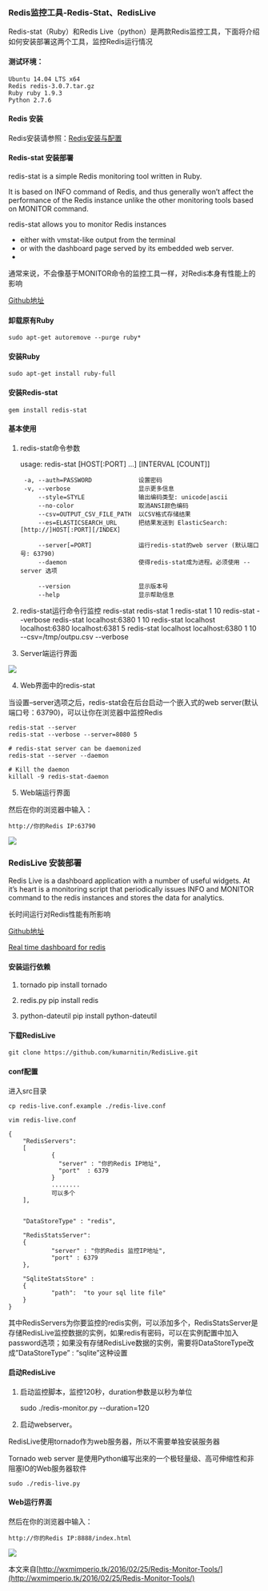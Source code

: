 ### Redis监控工具-Redis-Stat、RedisLive ###

Redis-stat（Ruby）和Redis Live（python）是两款Redis监控工具，下面将介绍如何安装部署这两个工具，监控Redis运行情况

#### 测试环境： ####

	Ubuntu 14.04 LTS x64
	Redis redis-3.0.7.tar.gz
	Ruby ruby 1.9.3
	Python 2.7.6

#### Redis 安装 ####
Redis安装请参照：[Redis安装与配置](https://github.com/scalad/Note/tree/master/Redis_Config)

#### Redis-stat 安装部署 ####
redis-stat is a simple Redis monitoring tool written in Ruby.

It is based on INFO command of Redis, and thus generally won’t affect the performance of the Redis instance unlike the other monitoring tools based on MONITOR command.

redis-stat allows you to monitor Redis instances

* either with vmstat-like output from the terminal
* or with the dashboard page served by its embedded web server.
* 
通常来说，不会像基于MONITOR命令的监控工具一样，对Redis本身有性能上的影响

[Github地址](https://github.com/junegunn/redis-stat)

#### 卸载原有Ruby ####
	sudo apt-get autoremove --purge ruby*

#### 安装Ruby ####
	sudo apt-get install ruby-full

#### 安装Redis-stat ####
	gem install redis-stat

#### 基本使用 ####
1. redis-stat命令参数
	
	usage: redis-stat [HOST[:PORT] ...] [INTERVAL [COUNT]]
	
	    -a, --auth=PASSWORD             设置密码
	    -v, --verbose                   显示更多信息
	        --style=STYLE               输出编码类型: unicode|ascii
	        --no-color                  取消ANSI颜色编码
	        --csv=OUTPUT_CSV_FILE_PATH  以CSV格式存储结果
	        --es=ELASTICSEARCH_URL      把结果发送到 ElasticSearch: [http://]HOST[:PORT][/INDEX]
	
	        --server[=PORT]             运行redis-stat的web server (默认端口号: 63790)
	        --daemon                    使得redis-stat成为进程。必须使用 --server 选项
	        
	        --version                   显示版本号
	        --help                      显示帮助信息

2. redis-stat运行命令行监控
	redis-stat
	redis-stat 1
	redis-stat 1 10
	redis-stat --verbose
	redis-stat localhost:6380 1 10
	redis-stat localhost localhost:6380 localhost:6381 5
	redis-stat localhost localhost:6380 1 10 --csv=/tmp/outpu.csv --verbose

3. Server端运行界面

![](https://github.com/loveincode/notes/blob/master/image/04/redis/redis-stat-0.3.0.png)

4. Web界面中的redis-stat

当设置–server选项之后，redis-stat会在后台启动一个嵌入式的web server(默认端口号：63790)，可以让你在浏览器中监控Redis

	redis-stat --server
	redis-stat --verbose --server=8080 5
	
	# redis-stat server can be daemonized
	redis-stat --server --daemon
	
	# Kill the daemon
	killall -9 redis-stat-daemon

5. Web端运行界面

然后在你的浏览器中输入：

	http://你的Redis IP:63790

![](https://github.com/loveincode/notes/blob/master/image/04/redis/redis-stat-web.png)

### RedisLive 安装部署 ###

Redis Live is a dashboard application with a number of useful widgets. At it’s heart is a monitoring script that periodically issues INFO and MONITOR command to the redis instances and stores the data for analytics.

长时间运行对Redis性能有所影响

[Github地址](https://github.com/nkrode/RedisLive)

[Real time dashboard for redis](http://www.nkrode.com/article/real-time-dashboard-for-redis)

#### 安装运行依赖 ####
1. tornado
	pip install tornado

2. redis.py
	pip install redis

3. python-dateutil
	pip install python-dateutil

#### 下载RedisLive ####
	git clone https://github.com/kumarnitin/RedisLive.git

#### conf配置 ####
进入src目录

	cp redis-live.conf.example ./redis-live.conf

	vim redis-live.conf

	{  
        "RedisServers":  
        [   
                {  
                  "server" : "你的Redis IP地址",  
                  "port"  : 6379  
                }
                ........
                可以多个
        ],  
          
 
        "DataStoreType" : "redis",  
 
        "RedisStatsServer":  
        {  
                "server" : "你的Redis 监控IP地址",  
                "port" : 6379  
        },
        
        "SqliteStatsStore" :
        {
                "path":  "to your sql lite file"
        }
	}
	
其中RedisServers为你要监控的redis实例，可以添加多个，RedisStatsServer是存储RedisLive监控数据的实例，如果redis有密码，可以在实例配置中加入password选项；如果没有存储RedisLive数据的实例，需要将DataStoreType改成”DataStoreType” : “sqlite”这种设置

#### 启动RedisLive ####
1. 启动监控脚本，监控120秒，duration参数是以秒为单位

	sudo ./redis-monitor.py --duration=120

2. 启动webserver。

RedisLive使用tornado作为web服务器，所以不需要单独安装服务器

Tornado web server 是使用Python编写出來的一个极轻量级、高可伸缩性和非阻塞IO的Web服务器软件

	sudo ./redis-live.py

#### Web运行界面 ####
然后在你的浏览器中输入：

	http://你的Redis IP:8888/index.html

![](https://github.com/loveincode/notes/blob/master/image/04/redis/redis-live.png)

本文来自[http://wxmimperio.tk/2016/02/25/Redis-Monitor-Tools/](http://wxmimperio.tk/2016/02/25/Redis-Monitor-Tools/)